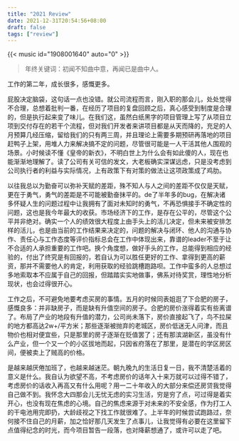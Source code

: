 ```yaml
---
title: "2021 Review"
date: 2021-12-31T20:54:56+08:00
draft: false
tags: ["review"]
---
```


{{< music id="1908001640" auto="0" >}}

> 年终关键词：初闻不知曲中意，再闻已是曲中人。

工作的第二年，成长很多，感慨更多。

屁股决定脑袋，这句话一点也没错。就公司流程而言，刚入职的那会儿，处处觉得不合理，总想着批判一番，在经历了项目的复盘回顾之后，真心感受到制度是合理的，但是执行起来变了味儿。在我们这，虽然白纸黑字的项目管理上写了从项目立项到交付存在的若干个流程，但对我们开发者来讲项目都是从天而降的，充足的人月预算几经压缩，留给我们的只有两三周，并且理论上需要多期预研再落地的项目赶鸭子上架，用堆人力来解决搞不定的问题，尽管很可能是一人干活其他人围观的场景。小时候读不懂《皇帝的新衣》，不明白世上为什么会有如此傻的人，现在也能渐渐地理解了。读了公司有关可信的发文，大老板确实深谋远虑，只是没考虑到公司执行者的利益与实际情况，上有政策下有对策的做法让这项政策成了鸡肋。

以往我总以为勤奋可以弥补天赋的差距，殊不知人与人之间的差距不仅仅是天赋，更在于勇气，勇气的差距是不可能被勤奋抹平的。de了半年多的bug，在解决诸多怀疑人生的问题过程中让我拥有了面对未知时的勇气，不再恐惧接手不确定性的问题，这也是我今年最大的收获。市场经济下的工作，是存在公平的，尽管这个公平并非绝对。确实一个人的绩效很大程度上由手头上的活儿决定，但未来被安排怎样的活儿，也是由当前的工作结果来决定的，问题的解决与闭环、他人的沟通与协作、责任心与工作态度等评价指标总会在工作中体现出来，靠谱的leader不至于让不合适的人承担重要的工作吧。换个角度想，做好手头的工作，总能得到相应的经验的，付出了终究是有回报的，若自认为可以胜任更好的工作、拿得到更高的薪资，那并不需要他人的肯定，利用获取的经验跳槽跑路呗。工作中蛮多的人总想过多地索取本不应属于自己的回报，但踏踏实实地做事，佛系对待奖赏，理性地分析现状，也会过得很开心。

工作之后，不可避免地要考虑买房的事情。五月的时候同表姐逛了下合肥的房子，感慨良多：并非缺房子，而是缺有升值空间的房子。合肥的房价涨得着实有些离谱了。布局了产业的地段有升值的潜力，公司尚未落下，房价直接起飞了，鸟不拉屎的地方都高达2w+/平方米；那些逐渐被抛弃的老城区，房价低迷无人问津，而且物价也相对便宜些，只是那里的房子逐渐在贬值罢了；还有那滨湖新区，虽没有什么产业，但一个又一个的小区拔地而起，只因省府落在了那里，是潜在的学区房区间，便被卖上了贼高的价格。

是越来越厌倦加班了，也越来越迷茫。朝九晚九的生活日复一日，我不清楚活着的意义是什么。我自认为欲望不高，不考虑房价的话年入十来万就可以过得不错了，考虑房价的话收入再高又有什么用呢？用一二十年收入的大部分来偿还房贷我觉得自己做不到。我怀念大四那会儿无忧无虑的实习生活，穷是穷了点，可过得是着实开心，也没有现在焦虑的心境。自己的焦虑来源于对未来的不安全感，作为打工人的干电池用完即扔，大龄歧视之下找工作就很难了。上半年的时候尝试跑路过，奈何接不住自己的月薪，加之恰好那几天发生了点事儿，让我觉得有必要在这里留下点值得纪念的时光，而今项目暂告一段落，也对降薪想通了，或许可以走了吧。
